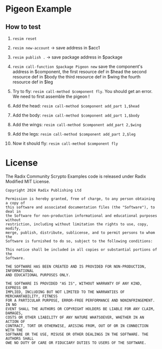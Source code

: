 # Pigeon Example

## How to test
1. `resim reset`
1. `resim new-account` -> save address in $acc1
1. `resim publish .` -> save package address in $package
1. `resim call-function $package Pigeon new` 
    save the component's address in $component,
    the first resource def in $head
    the second resource def in $body
    the third resource def in $wing
    the fourth resource def in $leg

1. Try to fly: `resim call-method $component fly`. You should get an error. We need to first assemble the pigeon !
1. Add the head: `resim call-method $component add_part 1,$head`
1. Add the body: `resim call-method $component add_part 1,$body`
1. Add the wings: `resim call-method $component add_part 2,$wing`
1. Add the legs: `resim call-method $component add_part 2,$leg`
1. Now it should fly: `resim call-method $component fly`

# License

The Radix Community Scrypto Examples code is released under Radix Modified MIT License.

    Copyright 2024 Radix Publishing Ltd

    Permission is hereby granted, free of charge, to any person obtaining a copy of
    this software and associated documentation files (the "Software"), to deal in
    the Software for non-production informational and educational purposes without
    restriction, including without limitation the rights to use, copy, modify,
    merge, publish, distribute, sublicense, and to permit persons to whom the
    Software is furnished to do so, subject to the following conditions:

    This notice shall be included in all copies or substantial portions of the
    Software.

    THE SOFTWARE HAS BEEN CREATED AND IS PROVIDED FOR NON-PRODUCTION, INFORMATIONAL
    AND EDUCATIONAL PURPOSES ONLY.

    THE SOFTWARE IS PROVIDED "AS IS", WITHOUT WARRANTY OF ANY KIND, EXPRESS OR
    IMPLIED, INCLUDING BUT NOT LIMITED TO THE WARRANTIES OF MERCHANTABILITY, FITNESS
    FOR A PARTICULAR PURPOSE, ERROR-FREE PERFORMANCE AND NONINFRINGEMENT. IN NO
    EVENT SHALL THE AUTHORS OR COPYRIGHT HOLDERS BE LIABLE FOR ANY CLAIM, DAMAGES,
    COSTS OR OTHER LIABILITY OF ANY NATURE WHATSOEVER, WHETHER IN AN ACTION OF
    CONTRACT, TORT OR OTHERWISE, ARISING FROM, OUT OF OR IN CONNECTION WITH THE
    SOFTWARE OR THE USE, MISUSE OR OTHER DEALINGS IN THE SOFTWARE. THE AUTHORS SHALL
    OWE NO DUTY OF CARE OR FIDUCIARY DUTIES TO USERS OF THE SOFTWARE.
